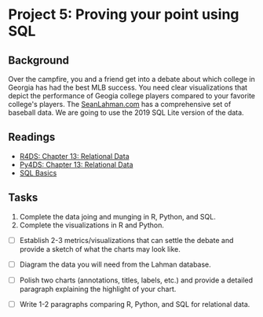 # Project 5: Proving your point using SQL

## Background

Over the campfire, you and a friend get into a debate about which college in Georgia has had the best MLB success. You need clear visualizations that depict the performance of Geogia college players compared to your favorite college's players. The [SeanLahman.com](http://www.seanlahman.com/baseball-archive/statistics/) has a comprehensive set of baseball data. We are going to use the 2019 SQL Lite version of the data. 

## Readings

- [R4DS: Chapter 13: Relational Data](http://r4ds.had.co.nz/relational-data.html)
- [Py4DS: Chapter 13: Relational Data](https://byuidatascience.github.io/python4ds/relational-data.html)
- [SQL Basics](https://docs.data.world/documentation/sql/concepts/basic/intro.html)

## Tasks

1. Complete the data joing and munging in R, Python, and SQL.
2. Complete the visualizations in R and Python.

- [ ] Establish 2-3 metrics/visualizations that can settle the debate and provide a sketch of what the charts may look like.
- [ ] Diagram the data you will need from the Lahman database.
- [ ] Polish two charts (annotations, titles, labels, etc.) and provide a detailed paragraph explaining the highlight of your chart.
- [ ] Write 1-2 paragraphs comparing R, Python, and SQL for relational data. 



